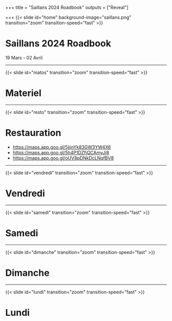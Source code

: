 +++
title = "Saillans 2024 Roadbook"
outputs = ["Reveal"]

+++
{{< slide id="home" background-image="saillans.png" transition="zoom" transition-speed="fast" >}}

# Saillans 2024 Roadbook

19 Mars - 02 Avril



---
{{< slide id="matos"  transition="zoom" transition-speed="fast" >}}

# Materiel

---
{{< slide id="resto"  transition="zoom" transition-speed="fast" >}}

# Restauration

- https://maps.app.goo.gl/5jjinYk83GW3YW4X6
- https://maps.app.goo.gl/5h4P1DZfjQCAmyJj8
- https://maps.app.goo.gl/oUV8pDNkDcLNqfBV8

---
{{< slide id="vendredi"  transition="zoom" transition-speed="fast" >}}

# Vendredi

---
{{< slide id="samedi"  transition="zoom" transition-speed="fast" >}}

# Samedi

---
{{< slide id="dimanche"  transition="zoom" transition-speed="fast" >}}

# Dimanche

---
{{< slide id="lundi"  transition="zoom" transition-speed="fast" >}}

# Lundi


